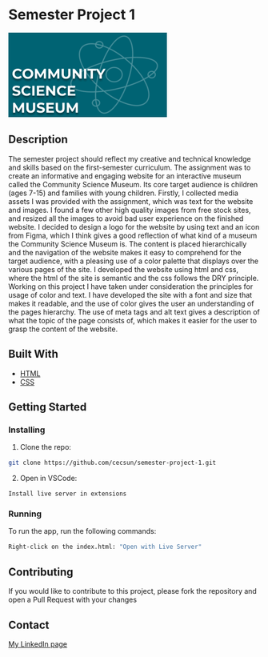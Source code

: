 # Semester Project 1

![image](/images/logo.png)

## Description

The semester project should reflect my creative and technical knowledge and skills based on the first-semester curriculum. The assignment was to create an informative and engaging website for an interactive museum called the Community Science Museum. Its core target audience is children (ages 7-15) and families with young children. Firstly, I collected media assets I was provided with the assignment, which was text for the website and images. I found a few other high quality images from free stock sites, and resized all the images to avoid bad user experience on the finished website. I decided to design a logo for the website by using text and an icon from Figma, which I think gives a good reflection of what kind of a museum the Community Science Museum is. The content is placed hierarchically and the navigation of the website makes it easy to comprehend for the target audience, with a pleasing use of a color palette that displays over the various pages of the site. I developed the website using html and css, where the html of the site is semantic and the css follows the DRY principle. Working on this project I have taken under consideration the principles for usage of color and text. I have developed the site with a font and size that makes it readable, and the use of color gives the user an understanding of the pages hierarchy. The use of meta tags and alt text gives a description of what the topic of the page consists of, which makes it easier for the user to grasp the content of the website.

## Built With

- [HTML](https://html.com/)
- [CSS](https://www.w3schools.com/css/)

## Getting Started

### Installing

1. Clone the repo:

```bash
git clone https://github.com/cecsun/semester-project-1.git
```

2. Open in VSCode:

```
Install live server in extensions
```

### Running

To run the app, run the following commands:

```bash
Right-click on the index.html: "Open with Live Server"
```

## Contributing

If you would like to contribute to this project, please fork the repository and open a Pull Request with your changes

## Contact

[My LinkedIn page](https://www.linkedin.com/in/cecilie-sunde/)

